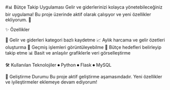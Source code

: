 #📊 Bütçe Takip Uygulaması
Gelir ve giderlerinizi kolayca yönetebileceğiniz bir uygulama!
Bu proje üzerinde aktif olarak çalışıyor ve yeni özellikler ekliyorum. 🚀

✨ Özellikler

📝 Gelir ve giderleri kategori bazlı kaydetme
📈 Aylık harcama ve gelir özetleri oluşturma
🔎 Geçmiş işlemleri görüntüleyebilme
🎯 Bütçe hedefleri belirleyip takip etme
📊 Basit ve anlaşılır grafiklerle veri görselleştirme 

🛠️ Kullanılan Teknolojiler
 ⏺ Python 
 ⏺ Flask
 ⏺ MySQL 

🚀 Geliştirme Durumu
Bu proje aktif geliştirme aşamasındadır.
Yeni özellikler ve iyileştirmeler eklemeye devam ediyorum!
